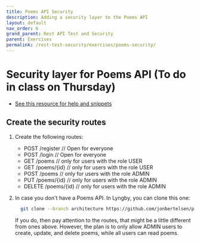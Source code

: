 ```yaml
---
title: Poems API Security
description: Adding a security layer to the Poems API
layout: default
nav_order: 6
grand_parent: Rest API Test and Security
parent: Exercises
permalink: /rest-test-security/exercises/poems-security/
---
```


# Security layer for Poems API (To do in class on Thursday)

- [See this resource for help and snippets](../../toolbox/security/api_security.md)

## Create the security routes

1. Create the following routes:

    - POST /register        // Open for everyone
    - POST /login           // Open for everyone
    - GET /poems            // only for users with the role USER
    - GET /poems/{id}       // only for users with the role USER
    - POST /poems           // only for users with the role ADMIN
    - PUT /poems/{id}       // only for users with the role ADMIN
    - DELETE /poems/{id}    // only for users with the role ADMIN

2. In case you don't have a Poems API. In Lyngby, you can clone this one:

    ```bash
      git clone --branch architecture https://github.com/jonbertelsen/poems.git
    ```

    If you do, then pay attention to the routes, that might be a little different from ones above. However, the plan is to only allow ADMIN users to create, update, and delete poems, while all users can read poems.
